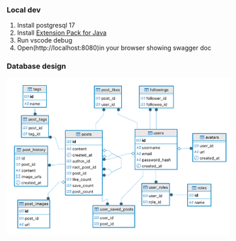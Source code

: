 ### Local dev

1. Install postgresql 17
2. Install [Extension Pack for Java](https://marketplace.visualstudio.com/items?itemName=vscjava.vscode-java-pack)
3. Run vscode debug
4. Open(http://localhost:8080)in your browser showing swagger doc

### Database design

![entity](docs/entity.png)

